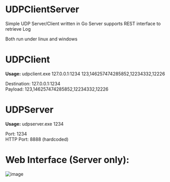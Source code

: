 # UDPClientServer
Simple UDP Server/Client written in Go
Server supports REST interface to retrieve Log

Both run under linux and windows

# UDPClient
<b>Usage:</b> udpclient.exe 127.0.0.1:1234 123,146257474285852,12234332,12226 <br />

Destination: 127.0.0.1:1234 <br />
Payload: 123,146257474285852,12234332,12226 <br />

# UDPServer
<b>Usage:</b> udpserver.exe 1234 <br />

Port: 1234 <br />
HTTP Port: 8888 (hardcoded) <br />

# Web Interface (Server only):
![image](https://user-images.githubusercontent.com/15867392/129734965-778d472a-f567-4e6c-a3b3-ab1425c8d0ca.png)

